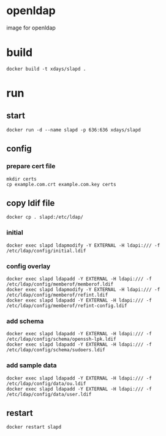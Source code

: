 # openldap

image for openldap

# build

    docker build -t xdays/slapd .

# run

## start

    docker run -d --name slapd -p 636:636 xdays/slapd

## config

### prepare cert file

    mkdir certs
    cp example.com.crt example.com.key certs

## copy ldif file

    docker cp . slapd:/etc/ldap/

### initial

    docker exec slapd ldapmodify -Y EXTERNAL -H ldapi:/// -f /etc/ldap/config/initial.ldif

### config overlay

    docker exec slapd ldapadd -Y EXTERNAL -H ldapi:/// -f /etc/ldap/config/memberof/memberof.ldif
    docker exec slapd ldapmodify -Y EXTERNAL -H ldapi:/// -f /etc/ldap/config/memberof/refint.ldif
    docker exec slapd ldapadd -Y EXTERNAL -H ldapi:/// -f /etc/ldap/config/memberof/refint-config.ldif

### add schema

    docker exec slapd ldapadd -Y EXTERNAL -H ldapi:/// -f /etc/ldap/config/schema/openssh-lpk.ldif
    docker exec slapd ldapadd -Y EXTERNAL -H ldapi:/// -f /etc/ldap/config/schema/sudoers.ldif

### add sample data

    docker exec slapd ldapadd -Y EXTERNAL -H ldapi:/// -f /etc/ldap/config/data/ou.ldif
    docker exec slapd ldapadd -Y EXTERNAL -H ldapi:/// -f /etc/ldap/config/data/user.ldif

## restart

    docker restart slapd
